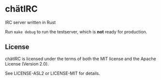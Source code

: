 # chätIRC

IRC server written in Rust

Run `make debug` to run the testserver, which is **not** ready for production.

## License

chätIRC is licensed under the terms of both the MIT license
and the Apache License (Version 2.0).

See LICENSE-ASL2 or LICENSE-MIT for details.